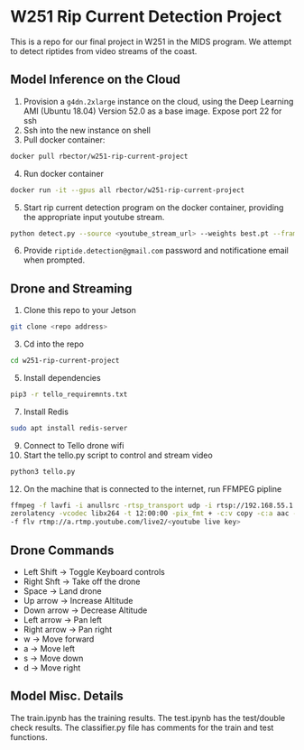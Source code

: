 # W251 Rip Current Detection Project


This is a repo for our final project in W251 in the MIDS program. We attempt to detect riptides from video streams of the coast.

## Model Inference on the Cloud
1. Provision a `g4dn.2xlarge` instance on the cloud, using the Deep Learning AMI (Ubuntu 18.04) Version 52.0 as a base image. Expose port 22 for ssh
2. Ssh into the new instance on shell
3. Pull docker container:
```bash
docker pull rbector/w251-rip-current-project
```
4. Run docker container 
```bash
docker run -it --gpus all rbector/w251-rip-current-project
```
5. Start rip current detection program on the docker container, providing the appropriate input youtube stream.
```bash
python detect.py --source <youtube_stream_url> --weights best.pt --frames 90
```
6. Provide `riptide.detection@gmail.com` password and notificatione email when prompted.

## Drone and Streaming
1. Clone this repo to your Jetson
```bash
git clone <repo address>
```
3. Cd into the repo
```bash
cd w251-rip-current-project
```
5. Install dependencies
```bash
pip3 -r tello_requiremnts.txt
```
7. Install Redis
```bash
sudo apt install redis-server
```
9. Connect to Tello drone wifi
10. Start the tello.py script to control and stream video
```bash
python3 tello.py
```
12. On the machine that is connected to the internet, run FFMPEG pipline
```bash
ffmpeg -f lavfi -i anullsrc -rtsp_transport udp -i rtsp://192.168.55.1:6969/rip -tune /
zerolatency -vcodec libx264 -t 12:00:00 -pix_fmt + -c:v copy -c:a aac -strict experimental /
-f flv rtmp://a.rtmp.youtube.com/live2/<youtube live key>
```

## Drone Commands

- Left Shift -> Toggle Keyboard controls
- Right Shft -> Take off the drone
- Space -> Land drone
- Up arrow -> Increase Altitude
- Down arrow -> Decrease Altitude
- Left arrow -> Pan left
- Right arrow -> Pan right
- w -> Move forward
- a -> Move left
- s -> Move down
- d -> Move right

## Model Misc. Details

The train.ipynb has the training results.  The test.ipynb has the test/double check results.  The classifier.py file has comments for the train and test functions.
